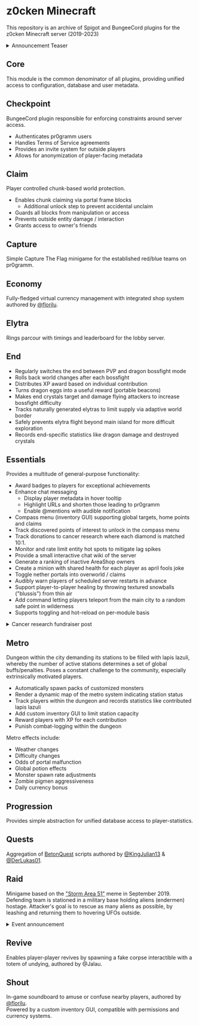 # z0cken Minecraft
This repository is an archive of Spigot and BungeeCord plugins for the z0cken Minecraft server (2019-2023)
<details>
  <summary>Announcement Teaser</summary>
  <img src="https://images.pr0gramm.com/2019/01/20/e64159aadb4fb085.png">
</details>

## Core
This module is the common denominator of all plugins, providing unified access to configuration, database and user metadata.

## Checkpoint
BungeeCord plugin responsible for enforcing constraints around server access.

- Authenticates pr0gramm users
- Handles Terms of Service agreements
- Provides an invite system for outside players
- Allows for anonymization of player-facing metadata

## Claim
Player controlled chunk-based world protection.
- Enables chunk claiming via portal frame blocks
  - Additional unlock step to prevent accidental unclaim
- Guards all blocks from manipulation or access
- Prevents outside entity damage / interaction
- Grants access to owner's friends

## Capture
Simple Capture The Flag minigame for the established red/blue teams on pr0gramm.

## Economy
Fully-fledged virtual currency management with integrated shop system authored by [@florilu](https://github.com/florilu).

## Elytra
Rings parcour with timings and leaderboard for the lobby server.

## End
- Regularly switches the end between PVP and dragon bossfight mode
- Rolls back world changes after each bossfight
- Distributes XP award based on individual contribution
- Turns dragon eggs into a useful reward (portable beacons)
- Makes end crystals target and damage flying attackers to increase bossfight difficulty
- Tracks naturally generated elytras to limit supply via adaptive world border
- Safely prevents elytra flight beyond main island for more difficult exploration
- Records end-specific statistics like dragon damage and destroyed crystals

## Essentials
Provides a multitude of general-purpose functionality:
- Award badges to players for exceptional achievements
- Enhance chat messaging
  - Display player metadata in hover tooltip
  - Highlight URLs and shorten those leading to pr0gramm
  - Enable @mentions with audible notification
- Compass menu (inventory GUI) supporting global targets, home points and claims
- Track discovered points of interest to unlock in the compass menu
- Track donations to cancer research where each diamond is matched 10:1.
- Monitor and rate limit entity hot spots to mitigate lag spikes
- Provide a small interactive chat wiki of the server
- Generate a ranking of inactive AreaShop owners
- Create a minion with shared health for each player as april fools joke
- Toggle nether portals into overworld / claims
- Audibly warn players of scheduled server restarts in advance
- Support player-to-player healing by throwing textured snowballs ("blussis") from thin air
- Add command letting players teleport from the main city to a random safe point in wilderness
- Supports toggling and hot-reload on per-module basis

<details>
  <summary>Cancer research fundraiser post</summary>
  <a href="https://www.faz.net/aktuell/gesellschaft/menschen/shitstorm-gegen-brian-krebs-fuehrt-zu-spendenaktion-15516980.html">German news article documenting the entire pr0gramm fundraiser</a>
  <img src="https://images.pr0gramm.com/2019/03/28/37870355e8e15599.png">
</details>

## Metro
Dungeon within the city demanding its stations to be filled with lapis lazuli, whereby the number of active stations determines a set of global buffs/penalties. Poses a constant challenge to the community, especially extrinsically motivated players.
- Automatically spawn packs of customized monsters
- Render a dynamic map of the metro system indicating station status
- Track players within the dungeon and records statistics like contributed lapis lazuli
- Add custom inventory GUI to limit station capacity
- Reward players with XP for each contribution
- Punish combat-logging within the dungeon

Metro effects include:
- Weather changes
- Difficulty changes
- Odds of portal malfunction
- Global potion effects
- Monster spawn rate adjustments
- Zombie pigmen aggressiveness
- Daily currency bonus

## Progression
Provides simple abstraction for unified database access to player-statistics.

## Quests
Aggregation of [BetonQuest](https://github.com/BetonQuest/BetonQuest) scripts authored by [@KingJulian13](https://github.com/KingJulian13) & [@DerLukas01](https://github.com/DerLukas01).

## Raid
Minigame based on the ["Storm Area 51"](https://en.wikipedia.org/wiki/Storm_Area_51) meme in September 2019. Defending team is stationed in a military base holding aliens (endermen) hostage. Attacker's goal is to rescue as many aliens as possible, by leashing and returning them to hovering UFOs outside.
<details>
  <summary>Event announcement</summary>
  <img src="https://images.pr0gramm.com/2019/09/19/67097dd4113f89cd.png">
</details>

## Revive
Enables player-player revives by spawning a fake corpse interactible with a totem of undying, authored by @Jalau.

## Shout
In-game soundboard to amuse or confuse nearby players, authored by [@florilu](https://github.com/florilu).<br>Powered by a custom inventory GUI, compatible with permissions and currency systems.

